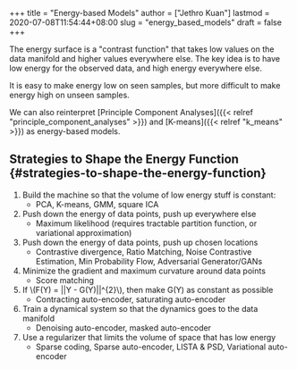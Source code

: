 +++
title = "Energy-based Models"
author = ["Jethro Kuan"]
lastmod = 2020-07-08T11:54:44+08:00
slug = "energy_based_models"
draft = false
+++

The energy surface is a "contrast function" that takes low values on the data manifold and higher values everywhere else. The key idea is to have low energy for the observed data, and high energy everywhere else.

It is easy to make energy low on seen samples, but more difficult to make energy high on unseen samples.

We can also reinterpret [Principle Component Analyses]({{< relref "principle_component_analyses" >}}) and [K-means]({{< relref "k_means" >}}) as energy-based models.

## Strategies to Shape the Energy Function {#strategies-to-shape-the-energy-function}

1.  Build the machine so that the volume of low energy stuff is constant:
    - PCA, K-means, GMM, square ICA
2.  Push down the energy of data points, push up everywhere else
    - Maximum likelihood (requires tractable partition function, or variational approximation)
3.  Push down the energy of data points, push up chosen locations
    - Contrastive divergence, Ratio Matching, Noise Contrastive Estimation, Min Probability Flow, Adversarial Generator/GANs
4.  Minimize the gradient and maximum curvature around data points
    - Score matching
5.  If \\(F(Y) = ||Y - G(Y)||^{2}\\), then make G(Y) as constant as possible
    - Contracting auto-encoder, saturating auto-encoder
6.  Train a dynamical system so that the dynamics goes to the data manifold
    - Denoising auto-encoder, masked auto-encoder
7.  Use a regularizer that limits the volume of space that has low energy
    - Sparse coding, Sparse auto-encoder, LISTA & PSD, Variational auto-encoder
